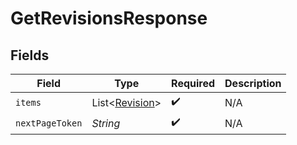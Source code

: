 # GetRevisionsResponse


## Fields

| Field                                              | Type                                               | Required                                           | Description                                        |
| -------------------------------------------------- | -------------------------------------------------- | -------------------------------------------------- | -------------------------------------------------- |
| `items`                                            | List\<[Revision](../../models/shared/Revision.md)> | :heavy_check_mark:                                 | N/A                                                |
| `nextPageToken`                                    | *String*                                           | :heavy_check_mark:                                 | N/A                                                |